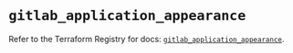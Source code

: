 # `gitlab_application_appearance`

Refer to the Terraform Registry for docs: [`gitlab_application_appearance`](https://registry.terraform.io/providers/gitlabhq/gitlab/18.1.1/docs/resources/application_appearance).
